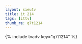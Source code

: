 ```yaml
--- 
layout: sieutv
title: it 214
tags: [ittv]
thumb_re: q7t1214
---
```

{% include tvadv key="q7t1214" %} 
